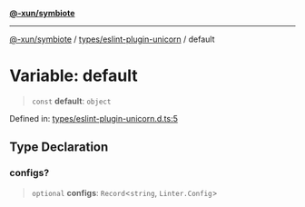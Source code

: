[**@-xun/symbiote**](../../../README.md)

***

[@-xun/symbiote](../../../README.md) / [types/eslint-plugin-unicorn](../README.md) / default

# Variable: default

> `const` **default**: `object`

Defined in: [types/eslint-plugin-unicorn.d.ts:5](https://github.com/Xunnamius/symbiote/blob/feca973a0a29b4194f5e9720a5df04c799f6fa94/types/eslint-plugin-unicorn.d.ts#L5)

## Type Declaration

### configs?

> `optional` **configs**: `Record`\<`string`, `Linter.Config`\>
